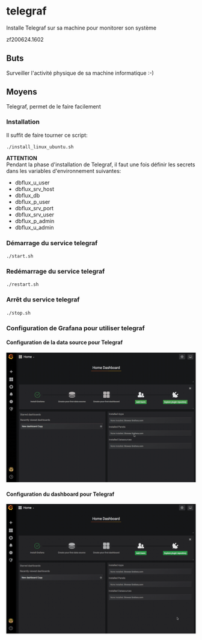 # telegraf
Installe Telegraf sur sa machine pour monitorer son système

zf200624.1602

## Buts
Surveiller l'activité physique de sa machine informatique :-)


## Moyens
Telegraf, permet de le faire facilement


### Installation
Il suffit de faire tourner ce script:
```
./install_linux_ubuntu.sh
```

**ATTENTION**<br>
Pendant la phase d'installation de Telegraf, il faut une fois définir les secrets dans les variables d'environnement suivantes:

* dbflux_u_user
* dbflux_srv_host
* dbflux_db
* dbflux_p_user
* dbflux_srv_port
* dbflux_srv_user
* dbflux_p_admin
* dbflux_u_admin


### Démarrage du service telegraf
```
./start.sh
```


### Redémarrage du service telegraf
```
./restart.sh
```


### Arrêt du service telegraf
```
./stop.sh
```


### Configuration de Grafana pour utiliser telegraf
#### Configuration de la data source pour Telegraf
![Image](https://raw.githubusercontent.com/zuzu59/telegraf/master/img/grafana_configuration_data_source_telegraf.gif)



#### Configuration du dashboard pour Telegraf
![Image](https://raw.githubusercontent.com/zuzu59/telegraf/master/img/grafana_configuration_dashboard_telegraf.gif)

